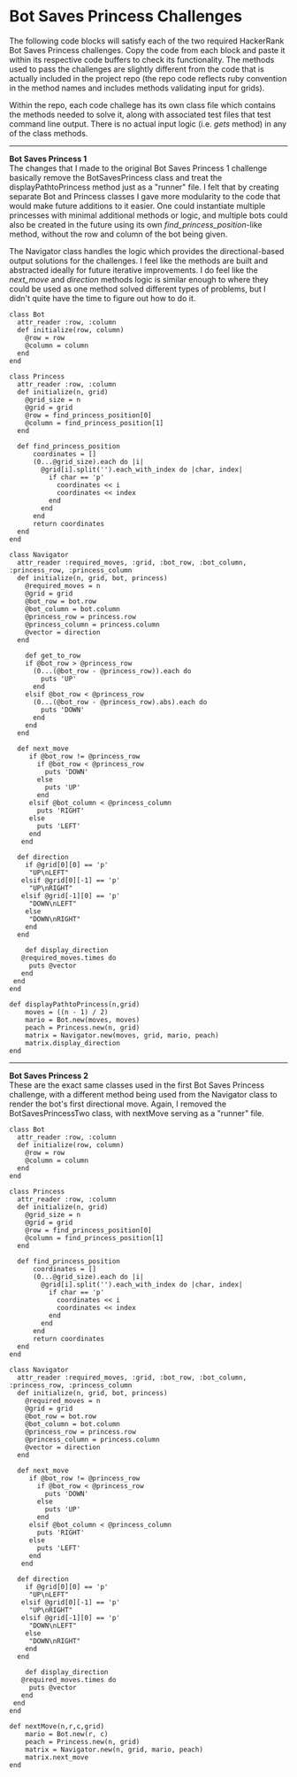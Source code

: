 # Bot Saves Princess Challenges

The following code blocks will satisfy each of the two required HackerRank Bot Saves Princess challenges. Copy the code from each block and paste it within its respective code buffers to check its functionality. The methods used to pass the challenges are slightly different from the code that is actually included in the project repo (the repo code reflects ruby convention in the method names and includes methods validating input for grids).

Within the repo, each code challege has its own class file which contains the methods needed to solve it, along with associated test files that test command line output. There is no actual input logic (i.e. _gets_ method) in any of the class methods.
_________________________________________________________________________________________________________________________________
**Bot Saves Princess 1** <br />
The changes that I made to the original Bot Saves Princess 1 challenge basically remove the BotSavesPrincess class and treat the displayPathtoPrincess method just as a "runner" file. I felt that by creating separate Bot and Princess classes I gave more modularity to the code that would make future additions to it easier. One could instantiate multiple princesses with minimal additional methods or logic, and multiple bots could also be created in the future using its own _find_princess_position_-like method, without the row and column of the bot being given.

The Navigator class handles the logic which provides the directional-based output solutions for the challenges. I feel like the methods are built and abstracted ideally for future iterative improvements. I do feel like the _next_move_ and _direction_ methods logic is similar enough to where they could be used as one method solved different types of problems, but I didn't quite have the time to figure out how to do it.
```
class Bot
  attr_reader :row, :column
  def initialize(row, column)
    @row = row
    @column = column
  end
end

class Princess
  attr_reader :row, :column
  def initialize(n, grid)
    @grid_size = n
    @grid = grid
    @row = find_princess_position[0]
    @column = find_princess_position[1]
  end

  def find_princess_position
      coordinates = []
      (0...@grid_size).each do |i|
        @grid[i].split('').each_with_index do |char, index|
          if char == 'p'
            coordinates << i
            coordinates << index
          end
        end
      end
      return coordinates
  end
end

class Navigator
  attr_reader :required_moves, :grid, :bot_row, :bot_column, :princess_row, :princess_column
  def initialize(n, grid, bot, princess)
    @required_moves = n
    @grid = grid
    @bot_row = bot.row
    @bot_column = bot.column
    @princess_row = princess.row
    @princess_column = princess.column
    @vector = direction
  end

    def get_to_row
    if @bot_row > @princess_row
      (0...(@bot_row - @princess_row)).each do
        puts 'UP'
      end
    elsif @bot_row < @princess_row
      (0...(@bot_row - @princess_row).abs).each do
        puts 'DOWN'
      end
    end
  end
  
  def next_move
     if @bot_row != @princess_row
       if @bot_row < @princess_row
         puts 'DOWN'
       else
         puts 'UP'
       end
     elsif @bot_column < @princess_column
       puts 'RIGHT'
     else
       puts 'LEFT'
     end
   end

  def direction
    if @grid[0][0] == 'p'
     "UP\nLEFT"
   elsif @grid[0][-1] == 'p'
     "UP\nRIGHT"
   elsif @grid[-1][0] == 'p'
     "DOWN\nLEFT"
    else
     "DOWN\nRIGHT"
    end
  end
  
    def display_direction
   @required_moves.times do
     puts @vector
   end
 end
end

def displayPathtoPrincess(n,grid)
    moves = ((n - 1) / 2)
    mario = Bot.new(moves, moves)
    peach = Princess.new(n, grid)
    matrix = Navigator.new(moves, grid, mario, peach)
    matrix.display_direction
end

```
___________________________________________________________________________________________________________________________________
**Bot Saves Princess 2** <br />
These are the exact same classes used in the first Bot Saves Princess challenge, with a different method being used from the Navigator class to render the bot's first directional move. Again, I removed the BotSavesPrincessTwo class, with nextMove serving as a "runner" file.
```
class Bot
  attr_reader :row, :column
  def initialize(row, column)
    @row = row
    @column = column
  end
end

class Princess
  attr_reader :row, :column
  def initialize(n, grid)
    @grid_size = n
    @grid = grid
    @row = find_princess_position[0]
    @column = find_princess_position[1]
  end

  def find_princess_position
      coordinates = []
      (0...@grid_size).each do |i|
        @grid[i].split('').each_with_index do |char, index|
          if char == 'p'
            coordinates << i
            coordinates << index
          end
        end
      end
      return coordinates
  end
end

class Navigator
  attr_reader :required_moves, :grid, :bot_row, :bot_column, :princess_row, :princess_column
  def initialize(n, grid, bot, princess)
    @required_moves = n
    @grid = grid
    @bot_row = bot.row
    @bot_column = bot.column
    @princess_row = princess.row
    @princess_column = princess.column
    @vector = direction
  end

  def next_move
     if @bot_row != @princess_row
       if @bot_row < @princess_row
         puts 'DOWN'
       else
         puts 'UP'
       end
     elsif @bot_column < @princess_column
       puts 'RIGHT'
     else
       puts 'LEFT'
     end
   end

  def direction
    if @grid[0][0] == 'p'
     "UP\nLEFT"
   elsif @grid[0][-1] == 'p'
     "UP\nRIGHT"
   elsif @grid[-1][0] == 'p'
     "DOWN\nLEFT"
    else
     "DOWN\nRIGHT"
    end
  end
  
    def display_direction
   @required_moves.times do
     puts @vector
   end
 end
end

def nextMove(n,r,c,grid)
    mario = Bot.new(r, c)
    peach = Princess.new(n, grid)
    matrix = Navigator.new(n, grid, mario, peach)
    matrix.next_move
end
  ```
